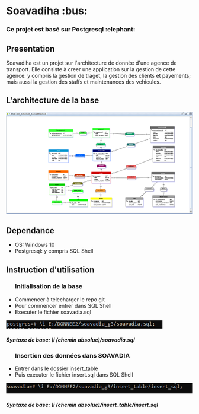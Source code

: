 <h1>Soavadiha :bus:</h1>
<h3>Ce projet est basé sur Postgresql :elephant:</h3>
<h2>Presentation</h2>
<p>Soavadiha est un projet sur l'architecture de donnée d'une agence de transport. Elle consiste
à creer une application sur la gestion de cette agence: y compris la gestion de traget, la gestion
des clients et payements; mais aussi la gestion des staffs et maintenances des vehicules.</p>
<h2>L'architecture de la base</h2>
<img src="/img_of_dataBase/Soavadia.PNG">
<h2>Dependance</h2>
<ul>
    <li>OS: Windows 10</li>
    <li>Postgresql: y compris SQL Shell</li>
</ul>
<h2>Instruction d'utilisation</h2>
<ul>
<h3>Initialisation de la base</h3>
    <li>Commencer à telecharger le repo git</li>
    <li>Pour commencer entrer dans SQL Shell</li>
    <li>Executer le fichier soavadia.sql</li>
</ul>
<img src="/img_of_dataBase/execution_cmd.PNG">
<h5>Syntaxe de base: \i (chemin absolue)/soavadia.sql</h5>
<ul>
<h3>Insertion des données dans SOAVADIA</h3>
    <li>Entrer dans le dossier insert_table</li>
    <li>Puis executer le fichier insert.sql dans SQL Shell</li>
</ul>
<img src="/img_of_dataBase/insertion_cmd.PNG">
<h5>Syntaxe de base: \i (chemin absolue)/insert_table/insert.sql</h5>
